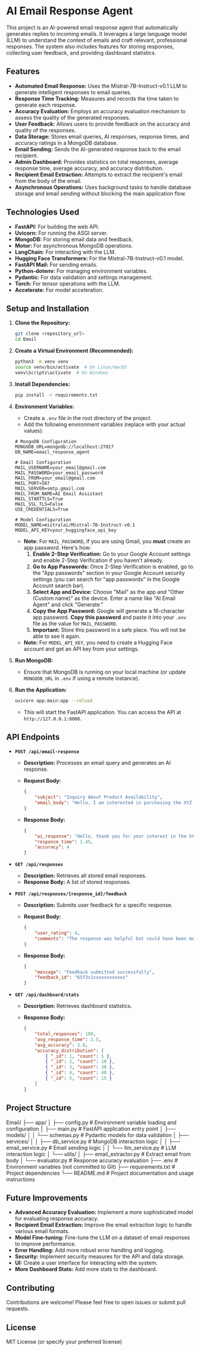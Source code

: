 # AI Email Response Agent

This project is an AI-powered email response agent that automatically generates replies to incoming emails. It leverages a large language model (LLM) to understand the context of emails and craft relevant, professional responses. The system also includes features for storing responses, collecting user feedback, and providing dashboard statistics.

## Features

-   **Automated Email Response:** Uses the Mistral-7B-Instruct-v0.1 LLM to generate intelligent responses to email queries.
-   **Response Time Tracking:** Measures and records the time taken to generate each response.
-   **Accuracy Evaluation:** Employs an accuracy evaluation mechanism to assess the quality of the generated responses.
-   **User Feedback:** Allows users to provide feedback on the accuracy and quality of the responses.
-   **Data Storage:** Stores email queries, AI responses, response times, and accuracy ratings in a MongoDB database.
-   **Email Sending:** Sends the AI-generated response back to the email recipient.
-   **Admin Dashboard:** Provides statistics on total responses, average response time, average accuracy, and accuracy distribution.
-   **Recipient Email Extraction:** Attempts to extract the recipient's email from the body of the email.
-   **Asynchronous Operations:** Uses background tasks to handle database storage and email sending without blocking the main application flow.

## Technologies Used

-   **FastAPI:** For building the web API.
-   **Uvicorn:** For running the ASGI server.
-   **MongoDB:** For storing email data and feedback.
-   **Motor:** For asynchronous MongoDB operations.
-   **LangChain:** For interacting with the LLM.
-   **Hugging Face Transformers:** For the Mistral-7B-Instruct-v0.1 model.
-   **FastAPI Mail:** For sending emails.
-   **Python-dotenv:** For managing environment variables.
-   **Pydantic:** For data validation and settings management.
-   **Torch:** For tensor operations with the LLM.
-   **Accelerate:** For model acceleration.

## Setup and Installation

1.  **Clone the Repository:**

    ```bash
    git clone <repository_url>
    cd Email
    ```

2.  **Create a Virtual Environment (Recommended):**

    ```bash
    python3 -m venv venv
    source venv/bin/activate  # On Linux/macOS
    venv\Scripts\activate  # On Windows
    ```

3.  **Install Dependencies:**

    ```bash
    pip install -r requirements.txt
    ```

4.  **Environment Variables:**

    -   Create a `.env` file in the root directory of the project.
    -   Add the following environment variables (replace with your actual values):

    ```properties
    # MongoDB Configuration
    MONGODB_URL=mongodb://localhost:27017
    DB_NAME=email_response_agent

    # Email Configuration
    MAIL_USERNAME=your_email@gmail.com
    MAIL_PASSWORD=your_email_password
    MAIL_FROM=your_email@gmail.com
    MAIL_PORT=587
    MAIL_SERVER=smtp.gmail.com
    MAIL_FROM_NAME=AI Email Assistant
    MAIL_STARTTLS=True
    MAIL_SSL_TLS=False
    USE_CREDENTIALS=True

    # Model Configuration
    MODEL_NAME=mistralai/Mistral-7B-Instruct-v0.1
    MODEL_API_KEY=your_huggingface_api_key
    ```
    -   **Note:** For `MAIL_PASSWORD`, if you are using Gmail, you **must** create an app password. Here's how:
        1.  **Enable 2-Step Verification:** Go to your Google Account settings and enable 2-Step Verification if you haven't already.
        2.  **Go to App Passwords:** Once 2-Step Verification is enabled, go to the "App passwords" section in your Google Account security settings (you can search for "app passwords" in the Google Account search bar).
        3.  **Select App and Device:** Choose "Mail" as the app and "Other (Custom name)" as the device. Enter a name like "AI Email Agent" and click "Generate."
        4.  **Copy the App Password:** Google will generate a 16-character app password. **Copy this password** and paste it into your `.env` file as the value for `MAIL_PASSWORD`.
        5. **Important:** Store this password in a safe place. You will not be able to see it again.
    -   **Note:** For `MODEL_API_KEY`, you need to create a Hugging Face account and get an API key from your settings.

5.  **Run MongoDB:**

    -   Ensure that MongoDB is running on your local machine (or update `MONGODB_URL` in `.env` if using a remote instance).

6.  **Run the Application:**

    ```bash
    uvicorn app.main:app --reload
    ```

    -   This will start the FastAPI application. You can access the API at `http://127.0.0.1:8000`.

## API Endpoints

-   **`POST /api/email-response`**
    -   **Description:** Processes an email query and generates an AI response.
    -   **Request Body:**

        ```json
        {
            "subject": "Inquiry About Product Availability",
            "email_body": "Hello, I am interested in purchasing the XYZ Smartwatch. Can you confirm if it's available in stock and provide details on the delivery time?"
        }
        ```

    -   **Response Body:**

        ```json
        {
            "ai_response": "Hello, thank you for your interest in the XYZ Smartwatch! Yes, the product is currently in stock. Standard delivery takes 3-5 business days, while express shipping takes 1-2 business days. Let us know if you need further assistance.",
            "response_time": 1.45,
            "accuracy": 4
        }
        ```

-   **`GET /api/responses`**
    -   **Description:** Retrieves all stored email responses.
    -   **Response Body:** A list of stored responses.

-   **`POST /api/responses/{response_id}/feedback`**
    -   **Description:** Submits user feedback for a specific response.
    -   **Request Body:**

        ```json
        {
            "user_rating": 4,
            "comments": "The response was helpful but could have been more detailed."
        }
        ```

    -   **Response Body:**

        ```json
        {
            "message": "Feedback submitted successfully",
            "feedback_id": "65f3c1xxxxxxxxxxxx"
        }
        ```

-   **`GET /api/dashboard/stats`**
    -   **Description:** Retrieves dashboard statistics.
    -   **Response Body:**

        ```json
        {
            "total_responses": 100,
            "avg_response_time": 2.5,
            "avg_accuracy": 3.8,
            "accuracy_distribution": [
                { "_id": 1, "count": 5 },
                { "_id": 2, "count": 10 },
                { "_id": 3, "count": 30 },
                { "_id": 4, "count": 40 },
                { "_id": 5, "count": 15 }
            ]
        }
        ```

## Project Structure

Email/ ├── app/ │ ├── config.py # Environment variable loading and configuration │ ├── main.py # FastAPI application entry point │ ├── models/ │ │ └── schemas.py # Pydantic models for data validation │ ├── services/ │ │ ├── db_service.py # MongoDB interaction logic │ │ ├── email_service.py # Email sending logic │ │ └── llm_service.py # LLM interaction logic │ └── utils/ │ ├── email_extractor.py # Extract email from body │ └── evaluator.py # Response accuracy evaluation ├── .env # Environment variables (not committed to Git) ├── requirements.txt # Project dependencies └── README.md # Project documentation and usage instructions


## Future Improvements

-   **Advanced Accuracy Evaluation:** Implement a more sophisticated model for evaluating response accuracy.
-   **Recipient Email Extraction:** Improve the email extraction logic to handle various email formats.
-   **Model Fine-tuning:** Fine-tune the LLM on a dataset of email responses to improve performance.
-   **Error Handling:** Add more robust error handling and logging.
-   **Security:** Implement security measures for the API and data storage.
-   **UI:** Create a user interface for interacting with the system.
- **More Dashboard Stats:** Add more stats to the dashboard.

## Contributing

Contributions are welcome! Please feel free to open issues or submit pull requests.

## License

MIT License (or specify your preferred license)
